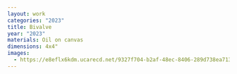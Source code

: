 ```yaml
---
layout: work
categories: "2023"
title: Bivalve
year: "2023"
materials: Oil on canvas
dimensions: 4x4"
images:
  - https://e8eflx6kdm.ucarecd.net/9327f704-b2af-48ec-8406-289d738ea713/-/resize/2400/-/quality/lightest/-/format/auto/
---
```

